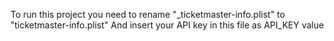 To run this project you need to rename 
"_ticketmaster-info.plist" to "ticketmaster-info.plist"
And insert your API key in this file as API_KEY value
